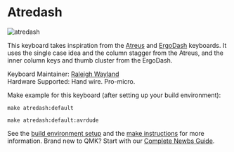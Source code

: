 # Atredash

![atredash](https://i.imgur.com/FgT4lHJ.jpg)

This keyboard takes inspiration from the [Atreus](https://github.com/technomancy/atreus) and [ErgoDash](https://github.com/omkbd/ErgoDash) keyboards. It uses the single case idea and the column stagger from the Atreus, and the inner column keys and thumb cluster from the ErgoDash.

Keyboard Maintainer: [Raleigh Wayland](https://github.com/rtwayland)  
Hardware Supported: Hand wire. Pro-micro.

Make example for this keyboard (after setting up your build environment):

    make atredash:default

    make atredash:default:avrdude

See the [build environment setup](https://docs.qmk.fm/#/getting_started_build_tools) and the [make instructions](https://docs.qmk.fm/#/getting_started_make_guide) for more information. Brand new to QMK? Start with our [Complete Newbs Guide](https://docs.qmk.fm/#/newbs).
